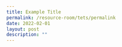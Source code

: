 ```yaml
---
title: Example Title
permalink: /resource-room/tets/permalink
date: 2022-02-01
layout: post
description: ""
---
```

